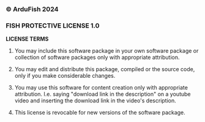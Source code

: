 ### © ArduFish 2024

### FISH PROTECTIVE LICENSE 1.0

**LICENSE TERMS**
1. You may include this software package in your own software package or collection of software packages only with appropriate attribution.

2. You may edit and distribute this package, compiled or the source code, only if you make considerable changes.

3. You may use this software for content creation only with appropriate attribution. I.e. saying "download link in the description" on a youtube video and inserting the download link in the video's description.

4. This license is revocable for new versions of the software package.
